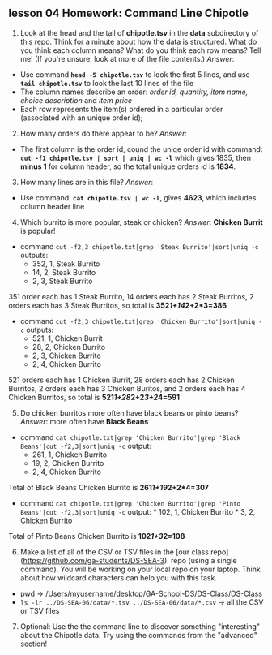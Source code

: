 ## lesson 04 Homework: Command Line Chipotle
1. Look at the head and the tail of **chipotle.tsv** in the **data** subdirectory of this repo. Think for a minute about how the data is structured. What do you think each column means? What do you think each row means? Tell me! (If you're unsure, look at more of the file contents.)  *Answer*:
  - Use command **`head -5 chipotle.tsv`** to look the first 5 lines, and use **`tail chipotle.tsv`** to look the last 10 lines of the file
  - The column names describe an order: _order id, quantity, item name, choice description_ and _item price_
  - Each row represents the item(s) ordered in a particular order (associated with an unique order id); 

2. How many orders do there appear to be?  *Answer*:
  - The first column is the order id, cound the uniqe order id with command: **`cut -f1 chipotle.tsv | sort | uniq | wc -l`** which gives 1835, then **minus 1** for column header, so the total unique orders id is **1834**.
  
3. How many lines are in this file?  *Answer*:
  - Use command: **`cat chipotle.tsv | wc -l`**, gives **4623**, which includes column header line

4. Which burrito is more popular, steak or chicken?  *Answer*: **Chicken Burrit** is popular!
  - command `cut -f2,3 chipotle.txt|grep 'Steak Burrito'|sort|uniq -c` outputs:
    * 352, 1,	Steak Burrito
    * 14, 2, Steak Burrito
    * 2, 3,	Steak Burrito

  351 order each has 1 Steak Burrito, 14 orders each has 2 Steak Burritos, 2 orders each has 3 Steak Burritos, so total is         **352*1+14*2+2*3=386**

  - command `cut -f2,3 chipotle.txt|grep 'Chicken Burrito'|sort|uniq -c` outputs:
    * 521, 1,	Chicken Burrit
    * 28, 2, Chicken Burrito
    * 2, 3,	Chicken Burrito
    * 2, 4,	Chicken Burrito
      
  521 orders each has 1 Chicken Burrit, 28 orders each has 2 Chicken Burritos, 2 orders each has 3 Chicken Buritos, and 2 orders each has 
  4 Chicken Burritos, so total is **521*1+28*2+2*3+2*4=591**

5. Do chicken burritos more often have black beans or pinto beans?  *Answer*: more often have **Black Beans**
  - command `cat chipotle.txt|grep 'Chicken Burrito'|grep 'Black Beans'|cut -f2,3|sort|uniq -c` output:
    * 261, 1,	Chicken Burrito
    * 19, 2,	Chicken Burrito
    * 2, 4,	Chicken Burrito
    
  Total of Black Beans Chicken Burrito is **261*1+19*2+2*4=307**
  
  -  command `cat chipotle.txt|grep 'Chicken Burrito'|grep 'Pinto Beans'|cut -f2,3|sort|uniq -c` output:
    * 102, 1,	Chicken Burrito
    * 3, 2,	Chicken Burrito
    
  Total of Pinto Beans Chicken Burrito is **102*1+3*2=108**
  
6. Make a list of all of the CSV or TSV files in the [our class repo] (https://github.com/ga-students/DS-SEA-3). repo (using a single command). You will be working on your local repo on your laptop. Think about how wildcard characters can help you with this task.
  - pwd -> /Users/myusername/desktop/GA-School-DS/DS-Class/DS-Class
  - `ls -lr ../DS-SEA-06/data/*.tsv ../DS-SEA-06/data/*.csv` -> all the CSV or TSV files

7. Optional: Use the the command line to discover something "interesting" about the Chipotle data. Try using the commands from the "advanced" section!

